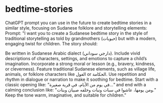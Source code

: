 # bedtime-stories
 ChatGPT prompt you can use in the future to create bedtime stories in a similar style, focusing on Sudanese folklore and storytelling elements:
Prompt:
"I want you to create a Sudanese bedtime story in the style of traditional storytelling as told by grandmothers (حبوبات) but with a modern, engaging twist for children. The story should:

Be written in Sudanese Arabic dialect (دارجي سوداني).
Include vivid descriptions of characters, settings, and emotions to capture a child’s imagination.
Incorporate a strong moral or lesson (e.g., bravery, kindness, or cleverness).
Feature traditional Sudanese elements, such as village life, animals, or folklore characters like الغول or الحكامة.
Use repetition and rhythm in dialogue or narration to make it soothing for bedtime.
Start with a classic opening like: "في يوم من الأيام، في قرية صغيرة..." and end with a calming conclusion like: "ومن يومها، عاشوا في سبات ونبات وخلفه صبيان وبنات."
Keep the tone warm, imaginative, and suitable for children."
